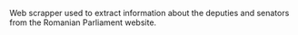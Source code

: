 Web scrapper used to extract information about the deputies and senators from the Romanian Parliament website.
